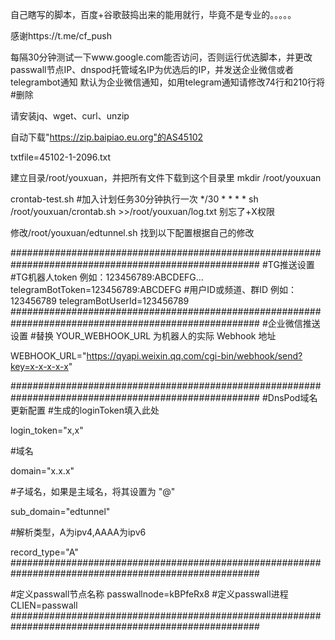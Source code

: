 自己瞎写的脚本，百度+谷歌鼓捣出来的能用就行，毕竟不是专业的。。。。。

感谢https://t.me/cf_push

每隔30分钟测试一下www.google.com能否访问，否则运行优选脚本，并更改passwall节点IP、dnspod托管域名IP为优选后的IP，并发送企业微信或者telegrambot通知
默认为企业微信通知，如用telegram通知请修改74行和210行将#删除

请安装jq、wget、curl、unzip

自动下载"https://zip.baipiao.eu.org"的AS45102

txtfile=45102-1-2096.txt


建立目录/root/youxuan，并把所有文件下载到这个目录里
mkdir /root/youxuan

crontab-test.sh #加入计划任务30分钟执行一次
 */30 * * * * sh /root/youxuan/crontab.sh >>/root/youxuan/log.txt
别忘了+X权限

修改/root/youxuan/edtunnel.sh
找到以下配置根据自己的修改

#####################################################################################################
#TG推送设置
#TG机器人token 例如：123456789:ABCDEFG...
telegramBotToken=123456789:ABCDEFG
#用户ID或频道、群ID 例如：123456789
telegramBotUserId=123456789
#####################################################################################################
#企业微信推送设置
#替换 YOUR_WEBHOOK_URL 为机器人的实际 Webhook 地址

WEBHOOK_URL="https://qyapi.weixin.qq.com/cgi-bin/webhook/send?key=x-x-x-x-x"

#####################################################################################################
#DnsPod域名更新配置
#生成的loginToken填入此处

login_token="x,x"

#域名

domain="x.x.x"

#子域名，如果是主域名，将其设置为 "@"

sub_domain="edtunnel"

#解析类型，A为ipv4,AAAA为ipv6

record_type="A"
#####################################################################################################

#定义passwall节点名称
passwallnode=kBPfeRx8
#定义passwall进程
CLIEN=passwall
#####################################################################################################
